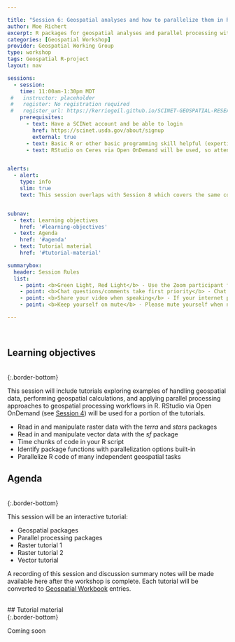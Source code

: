```yaml
---

title: "Session 6: Geospatial analyses and how to parallelize them in R"
author: Moe Richert
excerpt: R packages for geospatial analyses and parallel processing with multiple tutorials 
categories: [Geospatial Workshop]  
provider: Geospatial Working Group
type: workshop
tags: Geospatial R-project
layout: nav

sessions:
  - session: 
    time: 11:00am-1:30pm MDT
 #   instructor: placeholder
 #   register: No registration required
 #   register_url: https://kerriegeil.github.io/SCINET-GEOSPATIAL-RESEARCH-WG/
    prerequisites:
      - text: Have a SCINet account and be able to login 
        href: https://scinet.usda.gov/about/signup
        external: true
      - text: Basic R or other basic programming skill helpful (expertise not required)
      - text: RStudio on Ceres via Open OnDemand will be used, so attending Session 4 may be helpful


alerts: 
  - alert: 
    type: info
    slim: true
    text: This session overlaps with Session 8 which covers the same content but in python instead of R.


subnav:
  - text: Learning objectives
    href: '#learning-objectives'
  - text: Agenda
    href: '#agenda'
  - text: Tutorial material
    href: '#tutorial-material'

summarybox:
  header: Session Rules
  list:
    - point: <b>Green Light, Red Light</b> - Use the Zoom participant feedback indicators to show us if you are following along successfully as well as when you need help. To access participant feed back, click on the “Participants” icon to open the participants pane/window. Click the green “yes” to indicate that you are following along successfully, click the red “no” to indicate when you need help. Ideally, you will have either the red or green indicator displayed for yourself throughout the entire tutorial. We will pause every so often to work through solutions for participants displaying a red light.
    - point: <b>Chat questions/comments take first priority</b> - Chat your question/comments either to everyone (preferred) or to the chat moderator (Ryan Lucas) privately to have your question/comment read out loud anonymously. We will answer chat questions first and call on people who have written in the chat before we take questions from raised hands.
    - point: <b>Share your video when speaking</b> - If your internet plan/connectivity allows, please share your video when speaking.
    - point: <b>Keep yourself on mute</b> - Please mute yourself when not speaking.

---
```


<br>

## Learning objectives
<br>
{:.border-bottom}

This session will include tutorials exploring examples of handling geospatial data, performing geospatial calculations, and applying parallel processing approaches to geospatial processing workflows in R. RStudio via Open OnDemand (see [Session 4](events/2022-8-30-Geospatial-Workshop-4/)) will be used for a portion of the tutorials. 

* Read in and manipulate raster data with the *terra* and *stars* packages
* Read in and manipulate vector data with the *sf* package
* Time chunks of code in your R script
* Identify package functions with parallelization options built-in
* Parallelize R code of many independent geospatial tasks 

## Agenda
<br>
{:.border-bottom}

This session will be an interactive tutorial:

* Geospatial packages
* Parallel processing packages
* Raster tutorial 1
* Raster tutorial 2
* Vector tutorial


A recording of this session and discussion summary notes will be made available here after the workshop is complete. Each tutorial will be converted to [Geospatial Workbook](https://geospatial.101workbook.org) entries. 

<br>
## Tutorial material
<br>
{:.border-bottom}

Coming soon

<br>